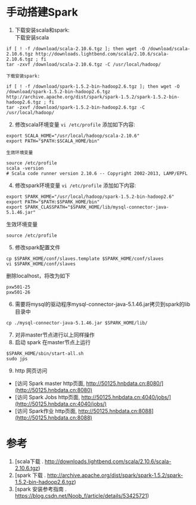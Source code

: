 # 手动搭建Spark

1. 下载安装scala和spark:  
    下载安装scala
```
if [ ! -f /download/scala-2.10.6.tgz ]; then wget -O /download/scala-2.10.6.tgz http://downloads.lightbend.com/scala/2.10.6/scala-2.10.6.tgz ; fi
tar -zxvf /download/scala-2.10.6.tgz -C /usr/local/hadoop/
```

    下载安装spark:
```
if [ ! -f /download/spark-1.5.2-bin-hadoop2.6.tgz ]; then wget -O /download/spark-1.5.2-bin-hadoop2.6.tgz http://archive.apache.org/dist/spark/spark-1.5.2/spark-1.5.2-bin-hadoop2.6.tgz ; fi
tar -zxvf /download/spark-1.5.2-bin-hadoop2.6.tgz -C /usr/local/hadoop/
```
2. 修改scala环境变量 `vi /etc/profile`
    添加如下内容:
```
export SCALA_HOME="/usr/local/hadoop/scala-2.10.6"
export PATH="$PATH:$SCALA_HOME/bin"
```

    生效环境变量
```
source /etc/profile
scala -version
# Scala code runner version 2.10.6 -- Copyright 2002-2013, LAMP/EPFL
```

4. 修改spark环境变量 `vi /etc/profile`
添加如下内容:
```
export SPARK_HOME="/usr/local/hadoop/spark-1.5.2-bin-hadoop2.6"
export PATH="$PATH:$SPARK_HOME/bin"
export SPARK_CLASSPATH="$SPARK_HOME/lib/mysql-connector-java-5.1.46.jar"
```
 生效环境变量
```
source /etc/profile
```

5. 修改spark配置文件
```
cp $SPARK_HOME/conf/slaves.template $SPARK_HOME/conf/slaves
vi $SPARK_HOME/conf/slaves
```
删除localhost，将改为如下
```
pxw501-25
pxw501-26
```
6. 需要将mysql的驱动程序mysql-connector-java-5.1.46.jar拷贝到spark的lib目录中
```
cp ./mysql-connector-java-5.1.46.jar $SPARK_HOME/lib/
```
7. 对非master节点进行以上同样操作
8. 启动 spark
在master节点上运行
```
$SPARK_HOME/sbin/start-all.sh
sudo jps
```

9. http 网页访问
 - [访问 Spark master http页面, http://50125.hnbdata.cn:8080/](http://50125.hnbdata.cn:8080)
 - [访问 Spark Jobs http页面, http://50125.hnbdata.cn:4040/jobs/](http://50125.hnbdata.cn:4040/jobs/)
 - [访问 Spark作业 http页面, http://50125.hnbdata.cn:8088](http://50125.hnbdata.cn:8088)


# 参考
1. [scala下载 . http://downloads.lightbend.com/scala/2.10.6/scala-2.10.6.tgz)
2. [spark 下载 . http://archive.apache.org/dist/spark/spark-1.5.2/spark-1.5.2-bin-hadoop2.6.tgz)
3. [spark 安装参考指南 . https://blog.csdn.net/Noob_f/article/details/53425721)